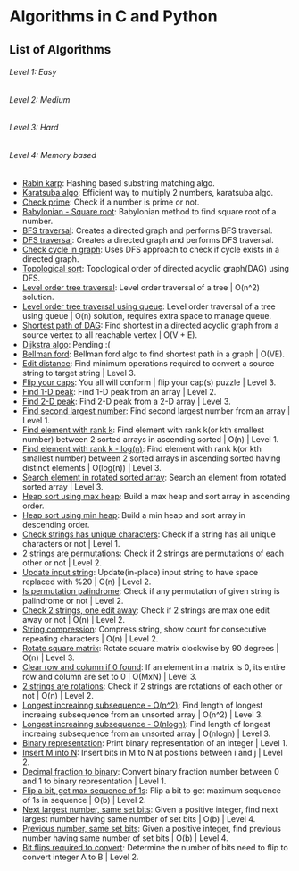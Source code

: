 # Algorithms in C and Python

## List of Algorithms

###### Level 1: Easy
###### Level 2: Medium
###### Level 3: Hard
###### Level 4: Memory based

- [Rabin karp](rabin_karp.c): Hashing based substring matching algo.
- [Karatsuba algo](karatsuba.py): Efficient way to multiply 2 numbers, karatsuba algo.
- [Check prime](is_prime.go): Check if a number is prime or not.
- [Babylonian - Square root](babylonian_square_root.go): Babylonian method to find square root of a number.
- [BFS traversal](bfs.py): Creates a directed graph and performs BFS traversal.
- [DFS traversal](dfs.py): Creates a directed graph and performs DFS traversal.
- [Check cycle in graph](cycle_in_graph.py): Uses DFS approach to check if cycle exists in a directed graph.
- [Topological sort](topological_sort.py): Topological order of directed acyclic graph(DAG) using DFS.
- [Level order tree traversal](level_order_tree_traversal.c): Level order traversal of a tree | O(n^2) solution.
- [Level order tree traversal using queue](level_order_tree_traversal_using_queue.c): Level order traversal of a tree using queue | O(n) solution, requires extra space to manage queue.
- [Shortest path of DAG](shortest_path_for_DAG.py): Find shortest in a directed acyclic graph from a source vertex to all reachable vertex | O(V + E).
- [Dijkstra algo](dijkstra.py): Pending :(
- [Bellman ford](bellman_ford.py): Bellman ford algo to find shortest path in a graph | O(VE).
- [Edit distance](edit_distance.c): Find minimum operations required to convert a source string to target string | Level 3.
- [Flip your caps](flip_your_cap.c): You all will conform | flip your cap(s) puzzle | Level 3.
- [Find 1-D peak](find_peak_element.c): Find 1-D peak from an array | Level 2.
- [Find 2-D peak](find_2d_peak.c): Find 2-D peak from a 2-D array | Level 3.
- [Find second largest number](second_largest_in_array.c): Find second largest number from an array | Level 1.
- [Find element with rank k](rank_k_element_in_2_sorted_array_O_k.c): Find element with rank k(or kth smallest number) between 2 sorted arrays in ascending sorted | O(n) | Level 1.
- [Find element with rank k - log(n)](rank_k_element_in_2_sorted_array_log_k.c): Find element with rank k(or kth smallest number) between 2 sorted arrays in ascending sorted having distinct elements | O(log(n)) | Level 3.
- [Search element in rotated sorted array](search_in_rotated_sorted_array.c): Search an element from rotated sorted array | Level 3.
- [Heap sort using max heap](heap_sort_using_max_heap.c): Build a max heap and sort array in ascending order.
- [Heap sort using min heap](heap_sort_using_min_heap.c): Build a min heap and sort array in descending order.
- [Check strings has unique characters](unique_characters_check_in_string.c): Check if a string has all unique characters or not | Level 1.
- [2 strings are permutations](strings_permutation_check.c): Check if 2 strings are permutations of each other or not | Level 2.
- [Update input string](url_formatter.c): Update(in-place) input string to have space replaced with %20 | O(n) | Level 2.
- [Is permutation palindrome](is_any_permutation_palindrome.c): Check if any permutation of given string is palindrome or not | Level 2.
- [Check 2 strings, one edit away](are_two_strings_one_edit_away.c): Check if 2 strings are max one edit away or not | O(n) | Level 2.
- [String compression](string_compression.c): Compress string, show count for consecutive repeating characters | O(n) | Level 2.
- [Rotate square matrix](rotate_matrix.c): Rotate square matrix clockwise by 90 degrees | O(n) | Level 3.
- [Clear row and column if 0 found](clear_matrix_rows_and_coulmns.c): If an element in a matrix is 0, its entire row and column are set to 0 | O(MxN) | Level 3.
- [2 strings are rotations](are_2_strings_rotations.c): Check if 2 strings are rotations of each other or not | O(n) | Level 2.
- [Longest increainng subsequence - O(n^2)](LIS_O_n2.c): Find length of longest increaing subsequence from an unsorted array | O(n^2) | Level 3.
- [Longest increainng subsequence - O(nlogn)](LIS_O_nlogn.c): Find length of longest increaing subsequence from an unsorted array | O(nlogn) | Level 3.
- [Binary representation](binary_representation.c): Print binary representation of an integer | Level 1.
- [Insert M into N](insert_bits_from_M_into_N.c): Insert bits in M to N at positions between i and j | Level 2.
- [Decimal fraction to binary](decimal_fraction_to_binary.c): Convert binary fraction number between 0 and 1 to binary representation | Level 1.
- [Flip a bit, get max sequence of 1s](flip_a_bit_to_get_max_seq_of_ones.c): Flip a bit to get maximum sequence of 1s in sequence | O(b) | Level 2.
- [Next largest number, same set bits](next_largest_same_num_of_bits_set.c): Given a positive integer, find next largest number having same number of set bits | O(b) | Level 4.
- [Previous number, same set bits](previous_num_having_same_num_of_bits_set.c): Given a positive integer, find previous number having same number of set bits | O(b) | Level 4.
- [Bit flips required to convert](bits_flipped_to_convert.c): Determine the number of bits need to flip to convert integer A to B | Level 2.
